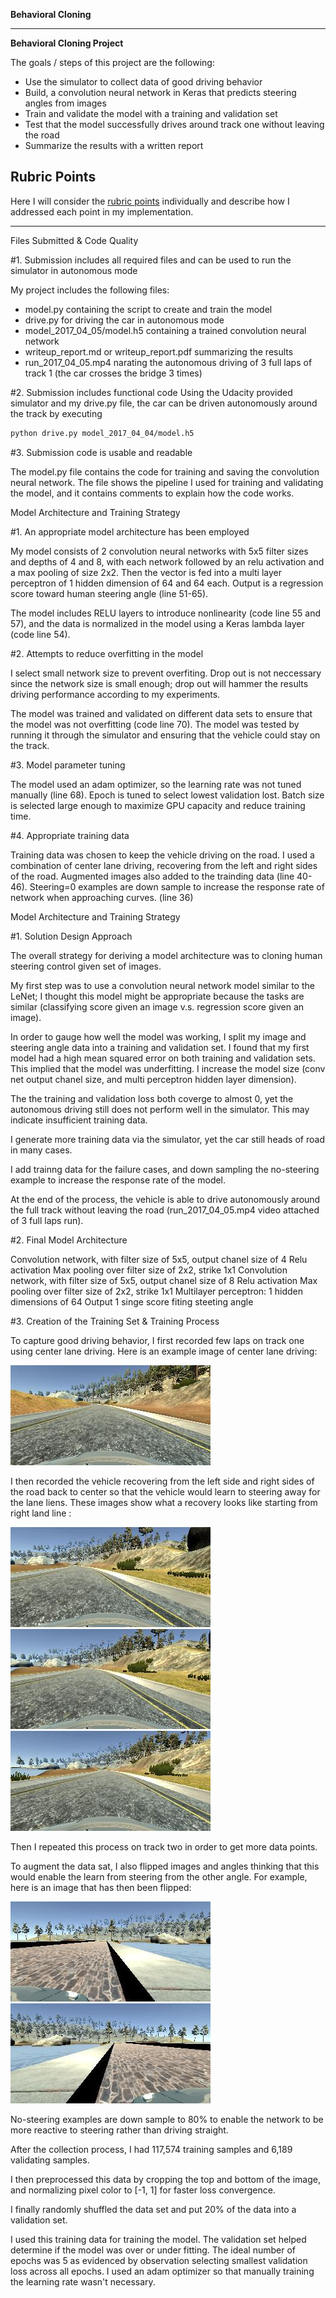 **Behavioral Cloning** 

---

**Behavioral Cloning Project**

The goals / steps of this project are the following:
* Use the simulator to collect data of good driving behavior
* Build, a convolution neural network in Keras that predicts steering angles from images
* Train and validate the model with a training and validation set
* Test that the model successfully drives around track one without leaving the road
* Summarize the results with a written report


[//]: # (Image References)

[image1]: ./examples/center_image.jpg "Center Image"
[image2]: ./examples/right_recover_1.jpg "Recovery Image 1"
[image3]: ./examples/right_recover_2.jpg "Recovery Image 2"
[image4]: ./examples/right_recover_3.jpg "Recovery Image 3"
[image5]: ./examples/before_flipped.jpg "Image before flipping"
[image6]: ./examples/after_flipped.jpg "Image after flipping"

## Rubric Points
Here I will consider the [rubric points](https://review.udacity.com/#!/rubrics/432/view) individually and describe how I addressed each point in my implementation.  

---
Files Submitted & Code Quality

#1. Submission includes all required files and can be used to run the simulator in autonomous mode

My project includes the following files:
* model.py containing the script to create and train the model
* drive.py for driving the car in autonomous mode
* model_2017_04_05/model.h5 containing a trained convolution neural network 
* writeup_report.md or writeup_report.pdf summarizing the results
* run_2017_04_05.mp4 narating the autonomous driving of 3 full laps of track 1 (the car crosses the bridge 3 times)

#2. Submission includes functional code
Using the Udacity provided simulator and my drive.py file, the car can be driven autonomously around the track by executing 
```sh
python drive.py model_2017_04_04/model.h5
```

#3. Submission code is usable and readable

The model.py file contains the code for training and saving the convolution neural network. The file shows the pipeline I used for training and validating the model, and it contains comments to explain how the code works.


Model Architecture and Training Strategy

#1. An appropriate model architecture has been employed

My model consists of 2 convolution neural networks with 5x5 filter sizes and depths of 4 and 8, with each network followed by an relu activation and a max pooling of size 2x2. Then the vector is fed into a multi layer perceptron of 1 hidden dimension of 64 and 64 each. Output is a regression score toward human steering angle (line 51-65).

The model includes RELU layers to introduce nonlinearity (code line 55 and 57), and the data is normalized in the model using a Keras lambda layer (code line 54). 

#2. Attempts to reduce overfitting in the model

I select small network size to prevent overfiting. Drop out is not neccessary since the network size is small enough; drop out will hammer the results driving performance according to my experiments.

The model was trained and validated on different data sets to ensure that the model was not overfitting (code line 70). The model was tested by running it through the simulator and ensuring that the vehicle could stay on the track.

#3. Model parameter tuning

The model used an adam optimizer, so the learning rate was not tuned manually (line 68). Epoch is tuned to select lowest validation lost. Batch size is selected large enough to maximize GPU capacity and reduce training time.

#4. Appropriate training data

Training data was chosen to keep the vehicle driving on the road. I used a combination of center lane driving, recovering from the left and right sides of the road. 
Augmented images also added to the trainding data (line 40-46).
Steering=0 examples are down sample to increase the response rate of network when approaching curves. (line 36)


Model Architecture and Training Strategy

#1. Solution Design Approach

The overall strategy for deriving a model architecture was to cloning human steering control given set of images.

My first step was to use a convolution neural network model similar to the LeNet; I thought this model might be appropriate because the tasks are similar (classifying score given an image v.s. regression score given an image).

In order to gauge how well the model was working, I split my image and steering angle data into a training and validation set. I found that my first model had a high mean squared error on both training and validation sets. This implied that the model was underfitting. I increase the model size (conv net output chanel size, and multi perceptron hidden layer dimension).

The the training and validation loss both coverge to almost 0, yet the autonomous driving still does not perform well in the simulator. This may indicate insufficient training data.

I generate more training data via the simulator, yet the car still heads of road in many cases.

I add trainng data for the failure cases, and down sampling the no-steering example to increase the response rate of the model.

At the end of the process, the vehicle is able to drive autonomously around the full track without leaving the road (run_2017_04_05.mp4 video attached of 3 full laps run).

#2. Final Model Architecture

Convolution network, with filter size of 5x5, output chanel size of 4
Relu activation
Max pooling over filter size of 2x2, strike 1x1
Convolution network, with filter size of 5x5, output chanel size of 8
Relu activation
Max pooling over filter size of 2x2, strike 1x1
Multilayer perceptron: 1 hidden dimensions of 64
Output 1 singe score fiting steeting angle

#3. Creation of the Training Set & Training Process

To capture good driving behavior, I first recorded few laps on track one using center lane driving. Here is an example image of center lane driving:

![alt text][image1]

I then recorded the vehicle recovering from the left side and right sides of the road back to center so that the vehicle would learn to steering away for the lane liens. These images show what a recovery looks like starting from right land line :

![alt text][image2]
![alt text][image3]
![alt text][image4]

Then I repeated this process on track two in order to get more data points.

To augment the data sat, I also flipped images and angles thinking that this would enable the learn from steering from the other angle. For example, here is an image that has then been flipped:

![alt text][image5]
![alt text][image6]

No-steering examples are down sample to 80% to enable the network to be more reactive to steering rather than driving straight.

After the collection process, I had 117,574 training samples and 6,189 validating samples. 

I then preprocessed this data by cropping the top and bottom of the image, and normalizing pixel color to [-1, 1] for faster loss convergence.

I finally randomly shuffled the data set and put 20% of the data into a validation set. 

I used this training data for training the model. The validation set helped determine if the model was over or under fitting. The ideal number of epochs was 5 as evidenced by observation selecting smallest validation loss across all epochs. I used an adam optimizer so that manually training the learning rate wasn't necessary.
